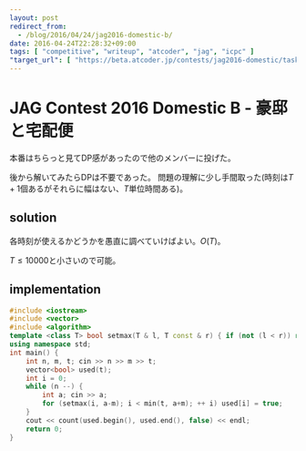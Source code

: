 ```yaml
---
layout: post
redirect_from:
  - /blog/2016/04/24/jag2016-domestic-b/
date: 2016-04-24T22:28:32+09:00
tags: [ "competitive", "writeup", "atcoder", "jag", "icpc" ]
"target_url": [ "https://beta.atcoder.jp/contests/jag2016-domestic/tasks/jag2016secretspring_b" ]
---
```


# JAG Contest 2016 Domestic B - 豪邸と宅配便

本番はちらっと見てDP感があったので他のメンバーに投げた。

後から解いてみたらDPは不要であった。
問題の理解に少し手間取った(時刻は$T+1$個あるがそれらに幅はない、$T$単位時間ある)。

## solution

各時刻が使えるかどうかを愚直に調べていけばよい。$O(T)$。

$T \le 10000$と小さいので可能。

## implementation

``` c++
#include <iostream>
#include <vector>
#include <algorithm>
template <class T> bool setmax(T & l, T const & r) { if (not (l < r)) return false; l = r; return true; }
using namespace std;
int main() {
    int n, m, t; cin >> n >> m >> t;
    vector<bool> used(t);
    int i = 0;
    while (n --) {
        int a; cin >> a;
        for (setmax(i, a-m); i < min(t, a+m); ++ i) used[i] = true;
    }
    cout << count(used.begin(), used.end(), false) << endl;
    return 0;
}
```
